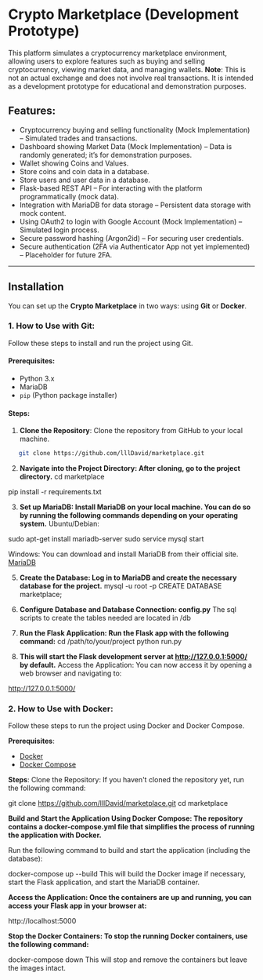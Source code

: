 # Crypto Marketplace (Development Prototype)

This platform simulates a cryptocurrency marketplace environment, allowing users to explore features such as buying and selling cryptocurrency, viewing market data, and managing wallets. **Note**: This is not an actual exchange and does not involve real transactions. It is intended as a development prototype for educational and demonstration purposes.

## Features:
- Cryptocurrency buying and selling functionality (Mock Implementation) – Simulated trades and transactions.
- Dashboard showing Market Data (Mock Implementation) – Data is randomly generated; it’s for demonstration purposes.
- Wallet showing Coins and Values.
- Store coins and coin data in a database.
- Store users and user data in a database.
- Flask-based REST API – For interacting with the platform programmatically (mock data).
- Integration with MariaDB for data storage – Persistent data storage with mock content.
- Using OAuth2 to login with Google Account (Mock Implementation) – Simulated login process.
- Secure password hashing (Argon2id) – For securing user credentials.
- Secure authentication (2FA via Authenticator App not yet implemented) – Placeholder for future 2FA.

---

## Installation

You can set up the **Crypto Marketplace** in two ways: using **Git** or **Docker**.

### 1. **How to Use with Git**:

Follow these steps to install and run the project using Git.

#### Prerequisites:
- Python 3.x
- MariaDB
- `pip` (Python package installer)

#### Steps:

1. **Clone the Repository**:
   Clone the repository from GitHub to your local machine.
```bash
   git clone https://github.com/lllDavid/marketplace.git
```

2. **Navigate into the Project Directory: After cloning, go to the project directory.**
cd marketplace

pip install -r requirements.txt

3. **Set up MariaDB: Install MariaDB on your local machine. You can do so by running the following commands depending on your operating system.**
Ubuntu/Debian:

sudo apt-get install mariadb-server
sudo service mysql start

Windows:
You can download and install MariaDB from their official site. [MariaDB](https://mariadb.com/downloads/)

5. **Create the Database: Log in to MariaDB and create the necessary database for the project.**
mysql -u root -p
CREATE DATABASE marketplace;

6. **Configure Database and Database Connection: config.py**
The sql scripts to create the tables needed are located in /db 

7. **Run the Flask Application: Run the Flask app with the following command:**
cd /path/to/your/project
python run.py

8. **This will start the Flask development server at http://127.0.0.1:5000/ by default.**
Access the Application: You can now access it by opening a web browser and navigating to:

http://127.0.0.1:5000/

### 2. **How to Use with Docker**:
Follow these steps to run the project using Docker and Docker Compose.

**Prerequisites**:

- [Docker](https://www.docker.com/get-started)
- [Docker Compose](https://docs.docker.com/compose/install/)

**Steps**:
Clone the Repository: If you haven't cloned the repository yet, run the following command:

git clone https://github.com/lllDavid/marketplace.git
cd marketplace


**Build and Start the Application Using Docker Compose: The repository contains a docker-compose.yml file that simplifies the process of running the application with Docker.**

Run the following command to build and start the application (including the database):

docker-compose up --build
This will build the Docker image if necessary, start the Flask application, and start the MariaDB container.

**Access the Application: Once the containers are up and running, you can access your Flask app in your browser at:**

http://localhost:5000

**Stop the Docker Containers: To stop the running Docker containers, use the following command:**

docker-compose down
This will stop and remove the containers but leave the images intact.